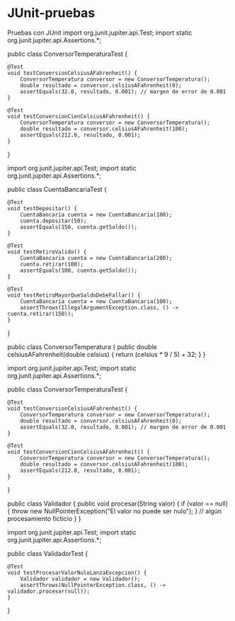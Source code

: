 # JUnit-pruebas
Pruebas con JUnit
import org.junit.jupiter.api.Test;
import static org.junit.jupiter.api.Assertions.*;

public class ConversorTemperaturaTest {

    @Test
    void testConversionCelsiusAFahrenheit() {
        ConversorTemperatura conversor = new ConversorTemperatura();
        double resultado = conversor.celsiusAFahrenheit(0);
        assertEquals(32.0, resultado, 0.001); // margen de error de 0.001
    }

    @Test
    void testConversionCienCelsiusAFahrenheit() {
        ConversorTemperatura conversor = new ConversorTemperatura();
        double resultado = conversor.celsiusAFahrenheit(100);
        assertEquals(212.0, resultado, 0.001);
    }
}

import org.junit.jupiter.api.Test;
import static org.junit.jupiter.api.Assertions.*;

public class CuentaBancariaTest {

    @Test
    void testDepositar() {
        CuentaBancaria cuenta = new CuentaBancaria(100);
        cuenta.depositar(50);
        assertEquals(150, cuenta.getSaldo());
    }

    @Test
    void testRetiroValido() {
        CuentaBancaria cuenta = new CuentaBancaria(200);
        cuenta.retirar(100);
        assertEquals(100, cuenta.getSaldo());
    }

    @Test
    void testRetiroMayorQueSaldoDebeFallar() {
        CuentaBancaria cuenta = new CuentaBancaria(100);
        assertThrows(IllegalArgumentException.class, () -> cuenta.retirar(150));
    }
}

public class ConversorTemperatura {
    public double celsiusAFahrenheit(double celsius) {
        return (celsius * 9 / 5) + 32;
    }
}

import org.junit.jupiter.api.Test;
import static org.junit.jupiter.api.Assertions.*;

public class ConversorTemperaturaTest {

    @Test
    void testConversionCelsiusAFahrenheit() {
        ConversorTemperatura conversor = new ConversorTemperatura();
        double resultado = conversor.celsiusAFahrenheit(0);
        assertEquals(32.0, resultado, 0.001); // margen de error de 0.001
    }

    @Test
    void testConversionCienCelsiusAFahrenheit() {
        ConversorTemperatura conversor = new ConversorTemperatura();
        double resultado = conversor.celsiusAFahrenheit(100);
        assertEquals(212.0, resultado, 0.001);
    }
}

public class Validador {
    public void procesar(String valor) {
        if (valor == null) {
            throw new NullPointerException("El valor no puede ser nulo");
        }
        // algún procesamiento ficticio
    }
}

import org.junit.jupiter.api.Test;
import static org.junit.jupiter.api.Assertions.*;

public class ValidadorTest {

    @Test
    void testProcesarValorNuloLanzaExcepcion() {
        Validador validador = new Validador();
        assertThrows(NullPointerException.class, () -> validador.procesar(null));
    }
}

